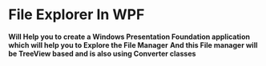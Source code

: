 # File Explorer In WPF

**Will Help you to create a Windows Presentation Foundation application which will help you to Explore the File Manager**
**And this File manager will be TreeView based and is also using Converter classes**
